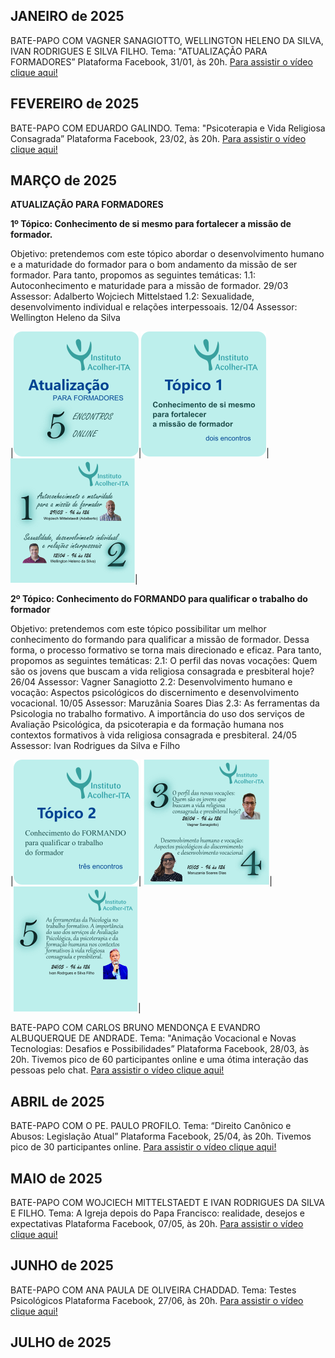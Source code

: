 ## JANEIRO de 2025

BATE-PAPO COM VAGNER SANAGIOTTO, WELLINGTON HELENO DA SILVA, IVAN RODRIGUES E SILVA FILHO. 
Tema: "ATUALIZAÇÃO PARA FORMADORES”
Plataforma Facebook, 31/01, às 20h. 
[Para assistir o vídeo clique aqui!]( https://youtu.be/aDJgo9VjbX0)

## FEVEREIRO de 2025

BATE-PAPO COM EDUARDO GALINDO. 
Tema: "Psicoterapia e Vida Religiosa Consagrada”
Plataforma Facebook, 23/02, às 20h. 
[Para assistir o vídeo clique aqui!](https://youtu.be/wf9C55-whPs)

## MARÇO de 2025

**ATUALIZAÇÃO PARA FORMADORES** 

**1º Tópico: Conhecimento de si mesmo para fortalecer a missão de formador.**
 
Objetivo: pretendemos com este tópico abordar o desenvolvimento humano e a maturidade do formador para o bom andamento da missão de ser formador. Para tanto, propomos as seguintes temáticas:
1.1: Autoconhecimento e maturidade para a missão de formador. 
      29/03 Assessor: Adalberto Wojciech Mittelstaed
1.2: Sexualidade, desenvolvimento individual e relações interpessoais.
      12/04 Assessor: Wellington Heleno da Silva 

|![](/img/atv-2025-03-29.png)|![](/img/atv-2025-03-29a.png)|![](/img/atv-2025-03-29b.png)|

**2º Tópico: Conhecimento do FORMANDO para qualificar o trabalho do formador**

Objetivo: pretendemos com este tópico possibilitar um melhor conhecimento do formando para qualificar a missão de formador. Dessa forma, o processo formativo se torna mais direcionado e eficaz. Para tanto, propomos as seguintes temáticas:
2.1: O perfil das novas vocações: Quem são os jovens que buscam a vida religiosa consagrada e presbiteral hoje?
      26/04 Assessor: Vagner Sanagiotto
2.2: Desenvolvimento humano e vocação: Aspectos psicológicos do discernimento e desenvolvimento vocacional.
      10/05 Assessor: Maruzânia Soares Dias
2.3: As ferramentas da Psicologia no trabalho formativo. A importância do uso dos serviços de Avaliação Psicológica, da psicoterapia e da formação humana nos contextos formativos à vida religiosa consagrada e presbiteral.
      24/05 Assessor: Ivan Rodrigues da Silva e Filho

|![](/img/atv-2025-03-29c.png)|![](/img/atv-2025-03-29d.png)|![](/img/atv-2025-03-29e.png)|


BATE-PAPO COM CARLOS BRUNO MENDONÇA E EVANDRO ALBUQUERQUE DE ANDRADE. 
Tema: "Animação Vocacional e Novas Tecnologias: Desafios e Possibilidades”
Plataforma Facebook, 28/03, às 20h. Tivemos pico de 60 participantes online e uma ótima interação das pessoas pelo chat.
[Para assistir o vídeo clique aqui!](https://youtu.be/itBmCc_rJHs)

## ABRIL de 2025

BATE-PAPO COM O PE. PAULO PROFILO. 
Tema: “Direito Canônico e Abusos: Legislação Atual”
Plataforma Facebook, 25/04, às 20h. Tivemos pico de 30 participantes online.
[Para assistir o vídeo clique aqui!]( https://youtu.be/OqyRgcVu_zA)

## MAIO de 2025

BATE-PAPO COM WOJCIECH MITTELSTAEDT E IVAN RODRIGUES DA SILVA E FILHO. 
Tema: A Igreja depois do Papa Francisco: realidade, desejos e expectativas
Plataforma Facebook, 07/05, às 20h. 
[Para assistir o vídeo clique aqui!]( https://youtu.be/f4kMWR7MAc0)

## JUNHO de 2025

BATE-PAPO COM ANA PAULA DE OLIVEIRA CHADDAD. 
Tema: Testes Psicológicos
Plataforma Facebook, 27/06, às 20h. 
[Para assistir o vídeo clique aqui!]( https://youtu.be/PlSuPgAWKIg)


## JULHO de 2025
